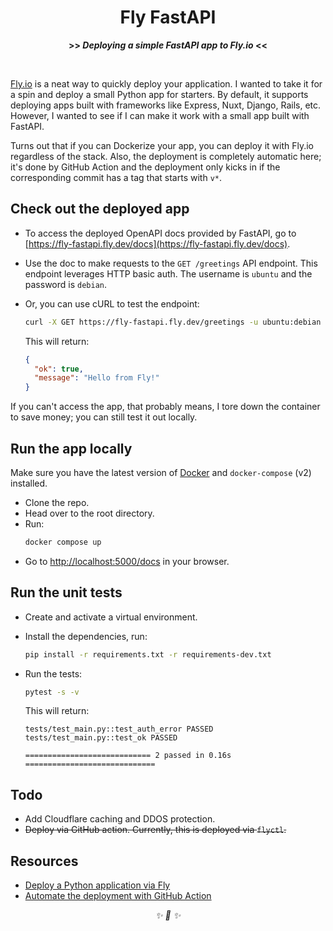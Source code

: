 <div align="center">

<h1>Fly FastAPI</h1>
<strong>>> <i>Deploying a simple FastAPI app to Fly.io</i> <<</strong>

&nbsp;

</div>

[Fly.io](https://fly.io/) is a neat way to quickly deploy your application. I wanted to
take it for a spin and deploy a small Python app for starters. By default, it supports
deploying apps built with frameworks like Express, Nuxt, Django, Rails, etc. However, I
wanted to see if I can make it work with a small app built with FastAPI.

Turns out that if you can Dockerize your app, you can deploy it with Fly.io regardless of
the stack. Also, the deployment is completely automatic here; it's done by GitHub Action
and the deployment only kicks in if the corresponding commit has a tag that starts
with `v*`.

## Check out the deployed app

* To access the deployed OpenAPI docs provided by FastAPI, go to
[https://fly-fastapi.fly.dev/docs](https://fly-fastapi.fly.dev/docs).
* Use the doc to make requests to the `GET /greetings` API endpoint. This endpoint
leverages HTTP basic auth. The username is `ubuntu` and the password is `debian`.
* Or, you can use cURL to test the endpoint:

    ```bash
    curl -X GET https://fly-fastapi.fly.dev/greetings -u ubuntu:debian
    ```

    This will return:

    ```json
    {
      "ok": true,
      "message": "Hello from Fly!"
    }
    ```
If you can't access the app, that probably means, I tore down the container to save
money; you can still test it out locally.

## Run the app locally

Make sure you have the latest version of [Docker](https://www.docker.com/) and `docker-compose` (v2) installed.

* Clone the repo.
* Head over to the root directory.
* Run:
    ```bash
    docker compose up
    ```
* Go to [http://localhost:5000/docs](http://localhost:5000/docs) in your browser.


## Run the unit tests

* Create and activate a virtual environment.
* Install the dependencies, run:

    ```bash
    pip install -r requirements.txt -r requirements-dev.txt
    ```
* Run the tests:

    ```bash
    pytest -s -v
    ```

    This will return:
    ```
    tests/test_main.py::test_auth_error PASSED
    tests/test_main.py::test_ok PASSED

    ============================ 2 passed in 0.16s =============================
    ```

## Todo

* Add Cloudflare caching and DDOS protection.
* ~~Deploy via GitHub action. Currently, this is deployed via `flyctl`.~~

## Resources

* [Deploy a Python application via Fly](https://fly.io/docs/getting-started/python/)
* [Automate the deployment with GitHub Action](https://fly.io/docs/app-guides/continuous-deployment-with-github-actions/)


<div align="center">
<i> ✨ 🍰 ✨ </i>
</div>
